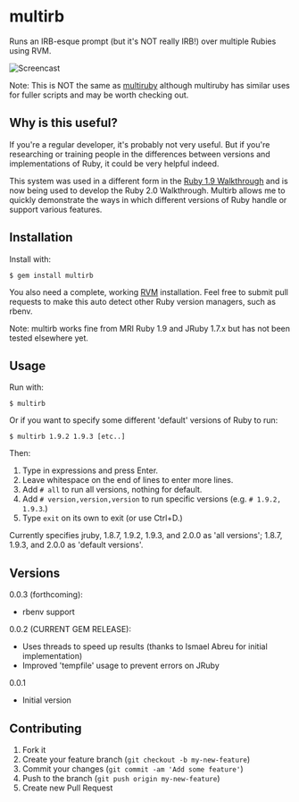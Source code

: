 # multirb

Runs an IRB-esque prompt (but it's NOT really IRB!) over multiple Rubies using RVM.

![Screencast](http://s3.cooperpress.com.s3.amazonaws.com/multirb.gif)

Note: This is NOT the same as [multiruby](http://www.infoq.com/news/2008/02/multiruby-testing) although multiruby has similar uses for fuller scripts and may be worth checking out.

## Why is this useful?

If you're a regular developer, it's probably not very useful. But if you're researching or training people in the differences between versions and implementations of Ruby, it could be very helpful indeed.

This system was used in a different form in the [Ruby 1.9 Walkthrough](https://cooperpress.com/19walkthrough) and is now being used to develop the Ruby 2.0 Walkthrough. Multirb allows me to quickly demonstrate the ways in which different versions of Ruby handle or support various features.

## Installation

Install with:

    $ gem install multirb

You also need a complete, working [RVM](https://rvm.io/) installation. Feel free to submit pull requests to make this auto detect other Ruby version managers, such as rbenv.

Note: multirb works fine from MRI Ruby 1.9 and JRuby 1.7.x but has not been tested elsewhere yet.

## Usage

Run with:

    $ multirb

Or if you want to specify some different 'default' versions of Ruby to run:

    $ multirb 1.9.2 1.9.3 [etc..]

Then:

1. Type in expressions and press Enter.
2. Leave whitespace on the end of lines to enter more lines.
3. Add `# all` to run all versions, nothing for default.
4. Add `# version,version,version` to run specific versions (e.g. `# 1.9.2, 1.9.3`.)
5. Type `exit` on its own to exit (or use Ctrl+D.)

Currently specifies jruby, 1.8.7, 1.9.2, 1.9.3, and 2.0.0 as 'all versions'; 1.8.7, 1.9.3, and 2.0.0 as 'default versions'.

## Versions

0.0.3 (forthcoming):
 * rbenv support

0.0.2 (CURRENT GEM RELEASE):
 * Uses threads to speed up results (thanks to Ismael Abreu for initial implementation)
 * Improved 'tempfile' usage to prevent errors on JRuby
 
0.0.1
 * Initial version

## Contributing

1. Fork it
2. Create your feature branch (`git checkout -b my-new-feature`)
3. Commit your changes (`git commit -am 'Add some feature'`)
4. Push to the branch (`git push origin my-new-feature`)
5. Create new Pull Request